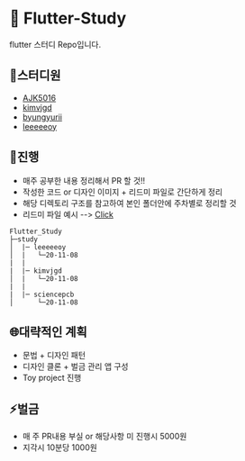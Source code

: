 # :running: Flutter-Study

flutter 스터디 Repo입니다.

## :two_men_holding_hands:스터디원

- <a href="https://github.com/AJK0516">AJK5016</a>
- <a href="https://github.com/kimvjgd">kimvjgd</a>
- <a href = "https://github.com/byungyurii">byungyurii</a>
- <a href = "https://github.com/leeeeeoy">leeeeeoy</a>

## :eyes:진행

- 매주 공부한 내용 정리해서 PR 할 것!!
- 작성한 코드 or 디자인 이미지 + 리드미 파일로 간단하게 정리
- 해당 디렉토리 구조를 참고하여 본인 폴더안에 주차별로 정리할 것
- 리드미 파일 예시 --> <a href = "https://github.com/leeeeeoy/Flutter_Study/blob/master/study/leeeeeoy/20-11-08/README.md">Click</a>

```
Flutter_Study
├─study
│  |─ leeeeeoy
│  |   └─20-11-08
|  |
|  |─ kimvjgd
│  |   └─20-11-08
|  |
|  |─ sciencepcb
│      └─20-11-08
```

## :globe_with_meridians:대략적인 계획

- 문법 + 디자인 패턴
- 디자인 클론 + 벌금 관리 앱 구성
- Toy project 진행

## :zap:벌금

- 매 주 PR내용 부실 or 해당사항 미 진행시 5000원
- 지각시 10분당 1000원
